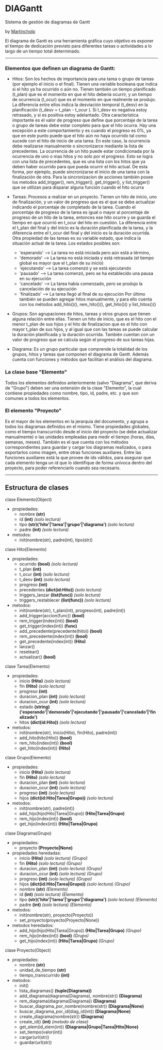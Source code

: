 # DIAGantt
Sistema de gestión de diagramas de Gantt  

by [Martincholp](mailto:martincholp@hotmail.com)  

El diagrama de Gantt es una herramienta gráfica cuyo objetivo es exponer el tiempo de dedicación previsto para diferentes tareas o actividades a lo largo de un tiempo total determinado.

* * *

### Elementos que definen un diagrama de Gantt: ###

- Hitos:
Son los hechos de importancia para una tarea o grupo de tareas (por ejemplo el inicio o el final).
Tienen una variable booleana que indica si el hito ya ha ocurrido o aún no.
Tienen también un tiempo planificado (t_plan) que es el momento en que el hito debería ocurrir, y un tiempo de ocurrencia (t_ocur) que es el momento en que realmente se produjo. La diferencia entre ellos indica la desviación temporal (t_desv) en la planificación (t_desv = t_plan - t_ocur ). Si t_desv es negativa estoy retrasado, y si es positiva estoy adelantado.
Otra característica importante es el valor de progreso que define que porcentaje de la tarea o grupo de tareas debe estar completo para que el hito ocurra. Hay una excepción a este comportamiento y es cuando el progreso es 0%, ya que en este punto puede que el hito aún no haya ocurrido tal como sucede con el hito de inicio de una tarea. En este caso, la ocurrencia debe realizarse manualmente o sincronizarce mediante la lista de precedentes.
La ocurrencia de un hito puede estar condicionada por la ocurrencia de uno o mas hitos y no solo por el progreso. Esto se logra con una lista de precedentes, que es una lista con los hitos que ya deben haber ocurrido para que pueda ocurrir el hito actual. De esta forma, por ejemplo, puede sincronizarse el inicio de una tarea con la finalización de otra. Para la sincronizacion de acciones también posee los metodos add_trigger(), rem_trigger(), get_trigger(), y list_trigger() que se utilizan para disparar alguna función cuando el hito ocurra

- Tareas:
Procesos a realizar en un proyecto. Tienen un hito de inicio, uno de finalización, y un valor de progreso que es el que se debe actualizar indicando el porcentaje de completado de la tarea. Cuando el porcentaje de progreso de la tarea es igual o mayor al porcentaje de progreso de un hito de la tarea, entonces ese hito ocurre y se guarda el tiempo en que ocurrió en t_ocur del hito en cuestión. La diferencia entre el t_plan del final y del inicio es la duración planificada de la tarea, y la diferencia entre el t_ocur del final y del inicio es la duración ocurrida.
Otra propiedad de las tareas es su variable estado, que indica la situación actual de la tarea. Los estados posibles son:
  * 'esperando'  --> La tarea no está iniciada pero aún está a término, 
  * 'demorado'   --> La tarea no está iniciada y está retrasada (el tiempo global es mayor que el t_plan de su inicio)
  * 'ejecutando' --> La tarea comenzó y se está ejecutando
  * 'pausado'    --> La tarea comenzó, pero se ha establecido una pausa en su ejecución
  * 'cancelado'  --> La tarea había comenzado, pero se produjo la cancelación de su ejecución
  * 'finalizado' --> La tarea llegó al final de su ejecución
Por último también se pueden agregar hitos manualmente, y para ello cuenta con los métodos add_hito()(), rem_hito()(), get_hito()() y list_hitos()()

- Grupos:
Son agrupaciones de hitos, tareas y otros grupos que tienen alguna relación entre ellas. Tienen un hito de inicio, que es el hito con el menor t_plan de sus hijos y el hito de finalizacion que es el hito con mayor t_plan de sus hijos, y al igual que con las tareas se puede calcular la duración planificada y la duración ocurrida.
También cuentan con un valor de progreso que se calcula según el progreso de sus tareas hijas. 

- Diagrama:
Es un grupo particular que comprende la totalidad de los grupos, hitos y tareas que componen el diagrama de Gantt. Además cuenta con funciones y métodos que facilitan el análisis del diagrama.

### La clase base "Elemento" ###

Todos los elementos definidos anteriormente (salvo "Diagrama", que deriva de "Grupo") deben ser una extensión de la clase "Elemento", la cual contiene propiedades como nombre, tipo, id, padre, etc. y que son comunes a todos los elementos.

### El elemento "Proyecto" ###

Es el mayor de los elementos en la jerarquía del documento, y agrupa a todos los diagramas definidos en el mismo. Tiene propiedades globales, como el tiempo transcurrido desde el inicio del proyecto (se debe actualizar manualmente) o las unidades empleadas para medir el tiempo (horas, días, semanas, meses). También es el que cuenta con los métodos correspondientes para guardar y cargar los diagramas realizados, o para exportarlos como imagen, entre otras funciones auxiliares. Entre las funciones auxiliares está la que provee de ids válidos, para asegurar que cada elemento tenga un id que lo identifique de forma unívoca dentro del proyecto, para poder referenciarlo cuando sea necesario.

* * *

## Estructura de clases ##

clase Elemento(Object)
* propiedades:
    + nombre **(str)**
    + id     **(int)** *(solo lectura)*
    + tipo   **(str)('hito'|'tarea'|'grupo'|'diagrama')** *(solo lectura)*
    + padre  **(int)** *(solo lectura)*
* metodos:
    + init(nombre(str), padre(int), tipo(str))

clase Hito(Elemento)
* propiedades:
    + ocurrido              **(bool)** *(solo lectura)*
    + t_plan                **(int)**
    + t_ocur                **(int)** *(solo lectura)*
    + t_desv                **(int)** *(solo lectura)*
    + progreso              **(int)**
    + precedentes           **(dict(id:Hito))** *(solo lectura)*
    + triggers_lanzar       **(list(func))** *(solo lectura)*
    + triggers_restablecer  **(list(func))** *(solo lectura)*
* metodos:
    + init(nombre(str), t_plan(int), progreso(int), padre(int))
    + add_trigger(accion(func))          **(bool)**
    + rem_trigger(index(int))            **(bool)**
    + get_trigger(index(int))            **(func)**
    + add_precedente(precedente(hito))   **(bool)**
    + rem_precedente(index(int))         **(bool)**
    + get_precedente(index(int))         **(Hito)**
    + lanzar()
    + resetear()
    + actualizar()                      **(bool)**

clase Tarea(Elemento)
* propiedades:
    + inicio         **(Hito)** *(solo lectura)*
    + fin            **(Hito)** *(solo lectura)*
    + progreso       **(int)**
    + duracion_plan  **(int)** *(solo lectura)*
    + duracion_ocur  **(int)** *(solo lectura)*
    + estado         **(string)('esperando'|'demorado'|'ejecutando'|'pausado'|'cancelado'|'finalizado')**
    + hitos          **(dict(id:Hito))** *(solo lectura)*
* metodos:
    + init(nombre(str), inicio(Hito), fin(Hito), padre(int))
    + add_hito(hito(Hito))   **(bool)**
    + rem_hito(index(int))   **(bool)**
    + get_hito(index(int))   **(Hito)**

clase Grupo(Elemento)
* propiedades:
    + inicio         **(Hito)** *(solo lectura)*
    + fin            **(Hito)** *(solo lectura)*
    + duracion_plan  **(int)** *(solo lectura)*
    + duracion_ocur  **(int)** *(solo lectura)*
    + progreso       **(int)** *(solo lectura)*
    + hijos          **(dict(id:Hito|Tarea|Grupo))**  *(solo lectura)*
* metodos:
    + init(nombre(str), padre(int))
    + add_hijo(hijo(Hito|Tarea|Grupo))   **(Hito|Tarea|Grupo)**
    + rem_hijo(index(int))               **(bool)**
    + get_hijo(index(int))               **(Hito|Tarea|Grupo)**

clase Diagrama(Grupo)
* propiedades:
    + proyecto           **(Proyecto|None)**
* propiedades heredadas:
    + inicio         **(Hito)** *(solo lectura) (Grupo)*
    + fin            **(Hito)** *(solo lectura) (Grupo)*
    + duracion_plan  **(int)** *(solo lectura) (Grupo)*
    + duracion_ocur  **(int)** *(solo lectura) (Grupo)*
    + progreso       **(int)** *(solo lectura) (Grupo)*
    + hijos          **(dict(id:Hito|Tarea|Grupo))** *(solo lectura) (Grupo)*
    + nombre         **(str)** *(Elemento)*
    + id             **(int)** *(solo lectura) (Elemento)*
    + tipo           **(str)('hito'|'tarea'|'grupo'|'diagrama')** *(solo lectura) (Elemento)*
    + padre          **(int)** *(solo lectura) (Elemento)*
* metodos:
    + init(nombre(str), proyecto(Proyecto))
    + set_proyecto(proyecto(Proyecto|None))
* metodos heredados:
    + add_hijo(hijo(Hito|Tarea|Grupo))   **(Hito|Tarea|Grupo)** *(Grupo)*
    + rem_hijo(index(int))               **(bool)** *(Grupo)*
    + get_hijo(index(int))               **(Hito|Tarea|Grupo)** *(Grupo)*

clase Proyecto(Object)
* propiedades:
    + nombre                **(str)**
    + unidad_de_tiempo      **(str)**
    + tiempo_transcurrido   **(int)**
* metodos:
    + init()
    + lista_diagramas()                              **(tuple(Diagrama))**
    + add_diagrama(diagrama(Diagrama), nombre(str))  **(Diagrama)**
    + rem_diagrama(diagrama(Diagrama))               **(Diagrama)**
    + buscar_diagrama_por_nombre(nombre(str))        **(Diagrama|None)**
    + buscar_diagrama_por_id(diag_id(int))           **(Diagrama|None)**
    + create_diagrama(nombre(str))                   **(Diagrama)**
    + create_id()                                    **(int)** *(metodo de clase)*
    + get_elem(id_elem(int))                         **(Diagrama|Grupo|Tarea|Hito|None)**
    + set_tiempo(valor(int))
    + cargar(url(str))
    + guardar(url(str))
